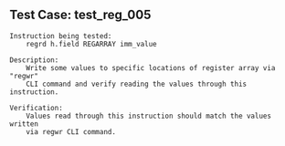 
Test Case: test_reg_005
-----------------------

    Instruction being tested:
        regrd h.field REGARRAY imm_value

    Description:
        Write some values to specific locations of register array via "regwr"
        CLI command and verify reading the values through this instruction.

    Verification:
        Values read through this instruction should match the values written
        via regwr CLI command.
